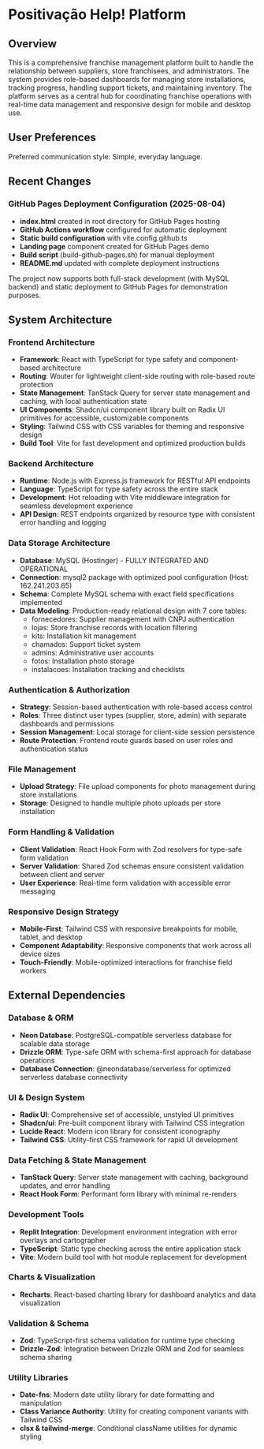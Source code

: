 # Positivação Help! Platform

## Overview

This is a comprehensive franchise management platform built to handle the relationship between suppliers, store franchisees, and administrators. The system provides role-based dashboards for managing store installations, tracking progress, handling support tickets, and maintaining inventory. The platform serves as a central hub for coordinating franchise operations with real-time data management and responsive design for mobile and desktop use.

## User Preferences

Preferred communication style: Simple, everyday language.

## Recent Changes

### GitHub Pages Deployment Configuration (2025-08-04)
- **index.html** created in root directory for GitHub Pages hosting
- **GitHub Actions workflow** configured for automatic deployment 
- **Static build configuration** with vite.config.github.ts
- **Landing page** component created for GitHub Pages demo
- **Build script** (build-github-pages.sh) for manual deployment
- **README.md** updated with complete deployment instructions

The project now supports both full-stack development (with MySQL backend) and static deployment to GitHub Pages for demonstration purposes.

## System Architecture

### Frontend Architecture
- **Framework**: React with TypeScript for type safety and component-based architecture
- **Routing**: Wouter for lightweight client-side routing with role-based route protection
- **State Management**: TanStack Query for server state management and caching, with local authentication state
- **UI Components**: Shadcn/ui component library built on Radix UI primitives for accessible, customizable components
- **Styling**: Tailwind CSS with CSS variables for theming and responsive design
- **Build Tool**: Vite for fast development and optimized production builds

### Backend Architecture
- **Runtime**: Node.js with Express.js framework for RESTful API endpoints
- **Language**: TypeScript for type safety across the entire stack
- **Development**: Hot reloading with Vite middleware integration for seamless development experience
- **API Design**: REST endpoints organized by resource type with consistent error handling and logging

### Data Storage Architecture
- **Database**: MySQL (Hostinger) - FULLY INTEGRATED AND OPERATIONAL
- **Connection**: mysql2 package with optimized pool configuration (Host: 162.241.203.65)
- **Schema**: Complete MySQL schema with exact field specifications implemented
- **Data Modeling**: Production-ready relational design with 7 core tables:
  - fornecedores: Supplier management with CNPJ authentication
  - lojas: Store franchise records with location filtering
  - kits: Installation kit management
  - chamados: Support ticket system
  - admins: Administrative user accounts
  - fotos: Installation photo storage
  - instalacoes: Installation tracking and checklists

### Authentication & Authorization
- **Strategy**: Session-based authentication with role-based access control
- **Roles**: Three distinct user types (supplier, store, admin) with separate dashboards and permissions
- **Session Management**: Local storage for client-side session persistence
- **Route Protection**: Frontend route guards based on user roles and authentication status

### File Management
- **Upload Strategy**: File upload components for photo management during store installations
- **Storage**: Designed to handle multiple photo uploads per store installation

### Form Handling & Validation
- **Client Validation**: React Hook Form with Zod resolvers for type-safe form validation
- **Server Validation**: Shared Zod schemas ensure consistent validation between client and server
- **User Experience**: Real-time form validation with accessible error messaging

### Responsive Design Strategy
- **Mobile-First**: Tailwind CSS with responsive breakpoints for mobile, tablet, and desktop
- **Component Adaptability**: Responsive components that work across all device sizes
- **Touch-Friendly**: Mobile-optimized interactions for franchise field workers

## External Dependencies

### Database & ORM
- **Neon Database**: PostgreSQL-compatible serverless database for scalable data storage
- **Drizzle ORM**: Type-safe ORM with schema-first approach for database operations
- **Database Connection**: @neondatabase/serverless for optimized serverless database connectivity

### UI & Design System
- **Radix UI**: Comprehensive set of accessible, unstyled UI primitives
- **Shadcn/ui**: Pre-built component library with Tailwind CSS integration
- **Lucide React**: Modern icon library for consistent iconography
- **Tailwind CSS**: Utility-first CSS framework for rapid UI development

### Data Fetching & State Management
- **TanStack Query**: Server state management with caching, background updates, and error handling
- **React Hook Form**: Performant form library with minimal re-renders

### Development Tools
- **Replit Integration**: Development environment integration with error overlays and cartographer
- **TypeScript**: Static type checking across the entire application stack
- **Vite**: Modern build tool with hot module replacement for development

### Charts & Visualization
- **Recharts**: React-based charting library for dashboard analytics and data visualization

### Validation & Schema
- **Zod**: TypeScript-first schema validation for runtime type checking
- **Drizzle-Zod**: Integration between Drizzle ORM and Zod for seamless schema sharing

### Utility Libraries
- **Date-fns**: Modern date utility library for date formatting and manipulation
- **Class Variance Authority**: Utility for creating component variants with Tailwind CSS
- **clsx & tailwind-merge**: Conditional className utilities for dynamic styling
